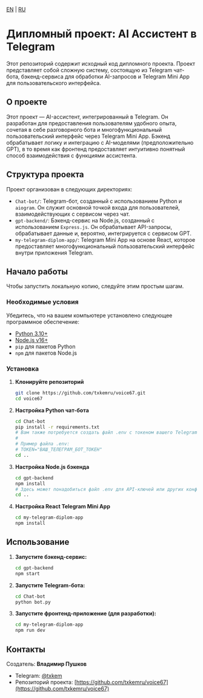 [EN](./README.md) | [RU](./README.ru.md)

# Дипломный проект: AI Ассистент в Telegram

Этот репозиторий содержит исходный код дипломного проекта. Проект представляет собой сложную систему, состоящую из Telegram чат-бота, бэкенд-сервиса для обработки AI-запросов и Telegram Mini App для пользовательского интерфейса.

## О проекте

Этот проект — AI-ассистент, интегрированный в Telegram. Он разработан для предоставления пользователям удобного опыта, сочетая в себе разговорного бота и многофункциональный пользовательский интерфейс через Telegram Mini App. Бэкенд обрабатывает логику и интеграцию с AI-моделями (предположительно GPT), в то время как фронтенд предоставляет интуитивно понятный способ взаимодействия с функциями ассистента.

## Структура проекта

Проект организован в следующих директориях:

-   `Chat-bot/`: Telegram-бот, созданный с использованием Python и `aiogram`. Он служит основной точкой входа для пользователей, взаимодействующих с сервисом через чат.
-   `gpt-backend/`: Бэкенд-сервис на Node.js, созданный с использованием `Express.js`. Он обрабатывает API-запросы, обрабатывает данные и, вероятно, интегрируется с сервисом GPT.
-   `my-telegram-diplom-app/`: Telegram Mini App на основе React, которое предоставляет многофункциональный пользовательский интерфейс внутри приложения Telegram.

## Начало работы

Чтобы запустить локальную копию, следуйте этим простым шагам.

### Необходимые условия

Убедитесь, что на вашем компьютере установлено следующее программное обеспечение:

-   [Python 3.10+](https://www.python.org/downloads/)
-   [Node.js v16+](https://nodejs.org/)
-   `pip` для пакетов Python
-   `npm` для пакетов Node.js

### Установка

1.  **Клонируйте репозиторий**
    ```sh
    git clone https://github.com/txkemru/voice67.git
    cd voice67
    ```

2.  **Настройка Python чат-бота**
    ```sh
    cd Chat-bot
    pip install -r requirements.txt
    # Вам также потребуется создать файл .env с токеном вашего Telegram-бота
    #
    # Пример файла .env:
    # TOKEN="ВАШ_ТЕЛЕГРАМ_БОТ_ТОКЕН"
    cd ..
    ```

3.  **Настройка Node.js бэкенда**
    ```sh
    cd gpt-backend
    npm install
    # Здесь может понадобиться файл .env для API-ключей или других конфигураций
    cd ..
    ```

4.  **Настройка React Telegram Mini App**
    ```sh
    cd my-telegram-diplom-app
    npm install
    ```

## Использование

1.  **Запустите бэкенд-сервис:**
    ```sh
    cd gpt-backend
    npm start
    ```

2.  **Запустите Telegram-бота:**
    ```sh
    cd Chat-bot
    python bot.py
    ```

3.  **Запустите фронтенд-приложение (для разработки):**
    ```sh
    cd my-telegram-diplom-app
    npm run dev
    ```

## Контакты

Создатель: **Владимир Пушков**

-   Telegram: [@txkem](https://t.me/txkem)
-   Репозиторий проекта: [https://github.com/txkemru/voice67](https://github.com/txkemru/voice67) 